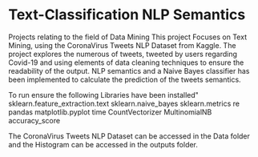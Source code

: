 # Text-Classification NLP Semantics
Projects relating to the field of Data Mining
This project Focuses on Text Mining, using the CoronaVirus Tweets NLP Dataset
from Kaggle. The project explores the numerous of tweets, tweeted by users
regarding Covid-19 and using elements of data cleaning techniques to ensure
the readability of the output. NLP semantics and a Naive Bayes classifier has
been implemented to calculate the prediction of the tweets semantics.

To run ensure the following Libraries have been installed"
sklearn.feature_extraction.text
sklearn.naive_bayes
sklearn.metrics
re
pandas
matplotlib.pyplot
time
CountVectorizer
MultinomialNB
accuracy_score

The CoronaVirus Tweets NLP Dataset can be accessed in the Data folder and the
Histogram can be accessed in the outputs folder.
